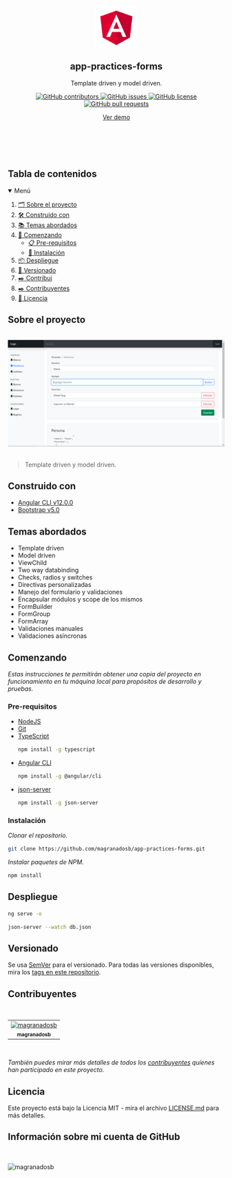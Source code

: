<p align="center">
 <img width="100px" src="./src/assets/images/logo.png" align="center" alt="GitHub Readme Stats" />
 <h2 align="center">app-practices-forms</h2>
 <p align="center">Template driven y model driven.</p>
</p>
<p align="center">
     <a href="https://github.com/magranadosb/app-practices-forms/graphs/contributors">
      <img alt="GitHub contributors" src="https://img.shields.io/github/contributors/magranadosb/app-practices-forms.svg?style=for-the-badge" />
     </a>
     <a href="https://github.com/magranadosb/app-practices-forms/issues">
      <img alt="GitHub issues" src="https://img.shields.io/github/issues/magranadosb/app-practices-forms.svg?style=for-the-badge" />
     </a>
     <a href="https://github.com/magranadosb/app-practices-forms/blob/main/LICENSE.md">
      <img alt="GitHub license" src="https://img.shields.io/github/license/magranadosb/app-practices-forms.svg?style=for-the-badge" />
     </a>
     <a href="https://github.com/magranadosb/app-practices-forms/pulls">
      <img alt="GitHub pull requests" src="https://img.shields.io/github/issues-pr/magranadosb/app-practices-forms.svg?style=for-the-badge" />
     </a>
</p>
<p align="center">
    <a href="https://stackblitz.com/github/magranadosb/app-practices-forms">Ver demo</a>
</p>
<br/>
<br/>
<br/>
<br/>

## Tabla de contenidos

<details open="open">
  <summary>Menú</summary>
  <ol>
    <li><a href="#sobre-el-proyecto">🗂️ Sobre el proyecto</a></li>
    <li><a href="#construido-con">🛠️ Construido con</a></li>
    <li><a href="#temas-abordados">📚 Temas abordados</a></li>
    <li>
      <a href="#comenzando">🚀 Comenzando</a>
      <ul>
        <li><a href="#pre-requisitos">📋 Pre-requisitos</a></li>
        <li><a href="#instalación">🔧 Instalación</a></li>
      </ul>
    </li>
    <li><a href="#despliegue">📦 Despliegue</a></li>
    <li><a href="#versionado">📌 Versionado</a></li>
    <li><a href="#contribuidores">✒️ Contribui    <li><a href="#contribuyentes">✒️ Contribuyentes</a></li>
    <li><a href="#licencia">📄 Licencia</a></li>
  </ol>
</details>

## Sobre el proyecto

&nbsp;
![](./src/assets/images/header.PNG)
&nbsp;
 > Template driven y model driven.

## Construido con

* [Angular CLI v12.0.0](https://angular.io/)
* [Bootstrap v5.0](https://getbootstrap.com/docs/5.0/getting-started/introduction/)

## Temas abordados

* Template driven
* Model driven
* ViewChild
* Two way databinding
* Checks, radios y switches
* Directivas personalizadas
* Manejo del formulario y validaciones
* Encapsular módulos y scope de los mismos
* FormBuilder
* FormGroup
* FormArray
* Validaciones manuales
* Validaciones asíncronas

## Comenzando

_Estas instrucciones te permitirán obtener una copia del proyecto en funcionamiento en tu máquina local para propósitos de desarrollo y pruebas._

### Pre-requisitos

* [NodeJS](https://nodejs.org/en/)
* [Git](https://git-scm.com)
* [TypeScript](https://www.typescriptlang.org/download)
  ```sh
  npm install -g typescript
  ```
* [Angular CLI](https://angular.io/cli)
  ```sh
  npm install -g @angular/cli
  ```
* [json-server](https://www.npmjs.com/package/json-server)
  ```sh
  npm install -g json-server
  ```

### Instalación

_Clonar el repositorio._
```sh
git clone https://github.com/magranadosb/app-practices-forms.git
```

_Instalar paquetes de NPM._

```sh
npm install
```
## Despliegue

```sh
ng serve -o
```

```sh
json-server --watch db.json
```

## Versionado

Se usa [SemVer](http://semver.org/) para el versionado. Para todas las versiones disponibles, mira los [tags en este repositorio](https://github.com/magranadosb/app-practices-forms/tags).

## Contribuyentes
&nbsp;

<table>
  <tr>
    <td align="center">
      <a href="https://github.com/magranadosb">
        <img src="https://avatars.githubusercontent.com/u/75822956" width="50px;" alt="magranadosb"/><br>
        <sub>
          <b>magranadosb</b>
        </sub>
      </a>
    </td>
  </tr>
</table>
&nbsp;

_También puedes mirar más detalles de todos los [contribuyentes](https://github.com/magranadosb/app-practices-forms/graphs/contributors) quíenes han participado en este proyecto._

## Licencia

Este proyecto está bajo la Licencia MIT - mira el archivo [LICENSE.md](LICENSE.md) para más detalles.

## Información sobre mi cuenta de GitHub

<br/>

![magranadosb](https://github-readme-stats.vercel.app/api?username=magranadosb&show_icons=true&locale=es)